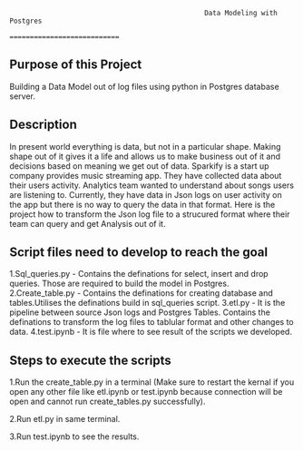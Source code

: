                                                     Data Modeling with Postgres
                                                    ===========================

Purpose of this Project
------------------------
Building a Data Model out of log files using python in Postgres database server. 

Description
------------
In present world everything is data, but not in a particular shape. Making shape out of it gives it a life and allows us to make business out of it and decisions based on meaning we get out of data.
Sparkify is a start up company provides music streaming app. They have collected data about their users activity. Analytics team wanted to understand about songs users are listening to. Currently, they have data in Json logs on user activity on the app but there is no way to query the data in that format. Here is the project how to transform the Json log file to a strucured format where their team can query and get Analysis out of it.

Script files need to develop to reach the goal
-----------------------------------------------
1.Sql_queries.py - Contains the definations for select, insert and drop queries. Those are required to build the model in Postgres.
2.Create_table.py - Contains the definations for creating database and tables.Utilises the definations build in sql_queries script.
3.etl.py - It is the pipeline between source Json logs and Postgres Tables. Contains the definations to transform the log files to tablular format and other changes to data.
4.test.ipynb - It is file where to see result of the scripts we developed.

Steps to execute the scripts
-----------------------------
1.Run the create_table.py in a terminal (Make sure to restart the kernal if you open any other file like etl.ipynb or test.ipynb because connection will be open and cannot run create_tables.py successfully).

2.Run etl.py in same terminal.

3.Run test.ipynb to see the results.

